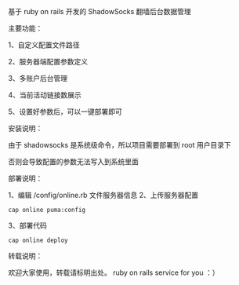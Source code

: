 基于 ruby on rails 开发的 ShadowSocks 翻墙后台数据管理

主要功能：

1、自定义配置文件路径

2、服务器端配置参数定义

3、多账户后台管理

4、当前活动链接数展示

5、设置好参数后，可以一键部署即可

安装说明：

由于 shadowsocks 是系统级命令，所以项目需要部署到 root 用户目录下

否则会导致配置的参数无法写入到系统里面

部署说明：

1、编辑 /config/online.rb 文件服务器信息
2、上传服务器配置
```
cap online puma:config
```
3、部署代码
```
cap online deploy
```

转载说明：

欢迎大家使用，转载请标明出处。
ruby on rails service for you ：）